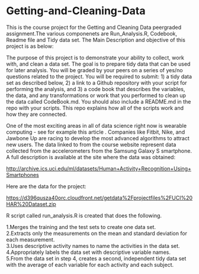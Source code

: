 # Getting-and-Cleaning-Data

This is the course project for the Getting and Cleaning Data peergraded assignment.The various componenets are Run_Analysis.R, Codebook, Readme file and Tidy data set. The Main Description and objective of this project is as below:

The purpose of this project is to demonstrate your ability to collect, work with, and clean a data set. The goal is to prepare tidy data that can be used for later analysis. You will be graded by your peers on a series of yes/no questions related to the project. You will be required to submit: 1) a tidy data set as described below, 2) a link to a Github repository with your script for performing the analysis, and 3) a code book that describes the variables, the data, and any transformations or work that you performed to clean up the data called CodeBook.md. You should also include a README.md in the repo with your scripts. This repo explains how all of the scripts work and how they are connected.

One of the most exciting areas in all of data science right now is wearable computing - see for example this article . Companies like Fitbit, Nike, and Jawbone Up are racing to develop the most advanced algorithms to attract new users. The data linked to from the course website represent data collected from the accelerometers from the Samsung Galaxy S smartphone. A full description is available at the site where the data was obtained:

http://archive.ics.uci.edu/ml/datasets/Human+Activity+Recognition+Using+Smartphones

Here are the data for the project:

https://d396qusza40orc.cloudfront.net/getdata%2Fprojectfiles%2FUCI%20HAR%20Dataset.zip

R script called run_analysis.R is created that does the following.

1.Merges the training and the test sets to create one data set.                                                                         
2.Extracts only the measurements on the mean and standard deviation for each measurement.                                               
3.Uses descriptive activity names to name the activities in the data set.                                                               
4.Appropriately labels the data set with descriptive variable names.                                                                    
5.From the data set in step 4, creates a second, independent tidy data set with the average of each variable for each activity and each subject.
